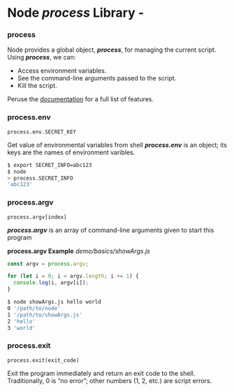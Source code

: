 # Node *process* Library -

### process
Node provides a global object, ***process***, for managing the current script.
Using ***process***, we can:
- Access environment variables.
- See the command-line arguments passed to the script.
- Kill the script.

Peruse the [documentation](https://nodejs.org/api/process.html#process_process) for a full list of features.

### process.env
`process.env.SECRET_KEY`

Get value of environmental variables from shell
***process.env*** is an object; its keys are the names of environment varibles.
```bash
$ export SECRET_INFO=abc123
$ node
> process.SECRET_INFO
'abc123'
```

### process.argv
`process.argv[index]`

***process.argv*** is an array of command-line arguments given to start this program

**process.argv Example**
_demo/basics/showArgs.js_
```js
const argv = process.argv;

for (let i = 0; i < argv.length; i += 1) {
  console.log(i, argv[i]);
}
```

```bash
$ node showArgs.js hello world
0 '/path/to/node'
1 '/path/to/showArgs.js'
2 'hello'
3 'world'
```

### process.exit
`process.exit(exit_code)`

Exit the program immediately and return an exit code to the shell.
Traditionally, 0 is “no error”; other numbers (1, 2, etc.) are script errors.
